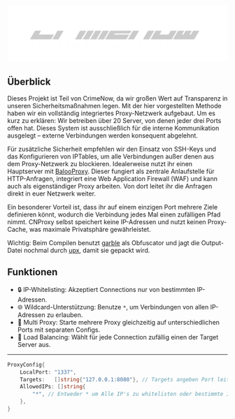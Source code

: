 <p align="center">
  <img src="5891a253da6faea29a4d326c6816e949a.png.0c8e73bdc5bcf40c017d036523a71d6a.png" alt="Logo" width="600"/>
</p>


## Überblick

Dieses Projekt ist Teil von CrimeNow, da wir großen Wert auf Transparenz in unseren Sicherheitsmaßnahmen legen. Mit der hier vorgestellten Methode haben wir ein vollständig integriertes Proxy-Netzwerk aufgebaut. Um es kurz zu erklären: Wir betreiben über 20 Server, von denen jeder drei Ports offen hat. Dieses System ist ausschließlich für die interne Kommunikation ausgelegt – externe Verbindungen werden konsequent abgelehnt.

Für zusätzliche Sicherheit empfehlen wir den Einsatz von SSH-Keys und das Konfigurieren von IPTables, um alle Verbindungen außer denen aus dem Proxy-Netzwerk zu blockieren. Idealerweise nutzt ihr einen Hauptserver mit <a href="https://github.com/41Baloo/balooProxy">BalooProxy</a>. Dieser fungiert als zentrale Anlaufstelle für HTTP-Anfragen, integriert eine Web Application Firewall (WAF) und kann auch als eigenständiger Proxy arbeiten. Von dort leitet ihr die Anfragen direkt in euer Netzwerk weiter.

Ein besonderer Vorteil ist, dass ihr auf einem einzigen Port mehrere Ziele definieren könnt, wodurch die Verbindung jedes Mal einen zufälligen Pfad nimmt. CNProxy selbst speichert keine IP-Adressen und nutzt keinen Proxy-Cache, was maximale Privatsphäre gewährleistet.

Wichtig: Beim Compilen benutzt <a href="https://github.com/burrowers/garble">garble</a> als Obfuscator und jagt die Output-Datei nochmal durch <a href="https://github.com/upx/upx">upx</a>, damit sie gepackt wird.

## Funktionen

- 🔒 IP-Whitelisting: Akzeptiert Connections nur von bestimmten IP-Adressen.
- 🌐 Wildcard-Unterstützung: Benutze `*`, um Verbindungen von allen IP-Adressen zu erlauben.
- 📡 Multi Proxy: Starte mehrere Proxy gleichzeitig auf unterschiedlichen Ports mit separaten Configs.
- 🎯 Load Balancing: Wählt für jede Connection zufällig einen der Target Server aus.

---

```go
ProxyConfig{
    LocalPort: "1337",
    Targets:   []string{"127.0.0.1:8080"}, // Targets angeben Port leitet auf eine Zufällige weiter.
    AllowedIPs: []string{
        "*", // Entweder * um Alle IP's zu whitelisten oder bestimmte IP's anzunehmen.
    },
}
```
